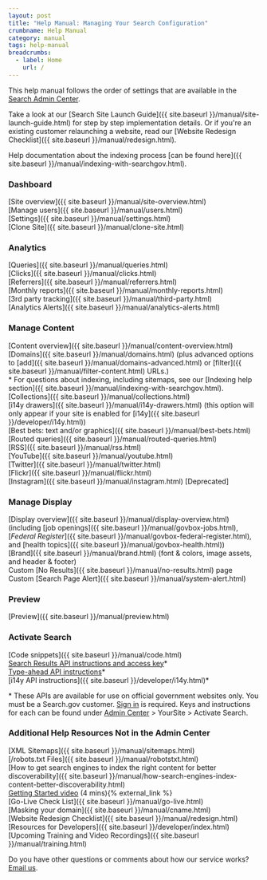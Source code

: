 ```yaml
---
layout: post
title: "Help Manual: Managing Your Search Configuration"
crumbname: Help Manual
category: manual
tags: help-manual
breadcrumbs:
  - label: Home
    url: /
---
```


This help manual follows the order of settings that are available in the [Search Admin Center](https://search.usa.gov/sites).

Take a look at our [Search Site Launch Guide]({{ site.baseurl }}/manual/site-launch-guide.html) for step by step implementation details. Or if you're an existing customer relaunching a website, read our [Website Redesign Checklist]({{ site.baseurl }}/manual/redesign.html).

Help documentation about the indexing process [can be found here]({{ site.baseurl }}/manual/indexing-with-searchgov.html).


### <i class="icon-dashboard"></i> Dashboard

[Site overview]({{ site.baseurl }}/manual/site-overview.html)    
[Manage users]({{ site.baseurl }}/manual/users.html)    
[Settings]({{ site.baseurl }}/manual/settings.html)    
[Clone Site]({{ site.baseurl }}/manual/clone-site.html)

### <i class="icon-bar-chart"></i> Analytics

[Queries]({{ site.baseurl }}/manual/queries.html)    
[Clicks]({{ site.baseurl }}/manual/clicks.html)    
[Referrers]({{ site.baseurl }}/manual/referrers.html)    
[Monthly reports]({{ site.baseurl }}/manual/monthly-reports.html)    
[3rd party tracking]({{ site.baseurl }}/manual/third-party.html)  
[Analytics Alerts]({{ site.baseurl }}/manual/analytics-alerts.html)  

### <i class="icon-file"></i> Manage Content

[Content overview]({{ site.baseurl }}/manual/content-overview.html)    
[Domains]({{ site.baseurl }}/manual/domains.html) (plus advanced options to [add]({{ site.baseurl }}/manual/domains-advanced.html) or [filter]({{ site.baseurl }}/manual/filter-content.html) URLs.)    
  \* For questions about indexing, including sitemaps, see our [Indexing help section]({{ site.baseurl }}/manual/indexing-with-searchgov.html).<br>
[Collections]({{ site.baseurl }}/manual/collections.html)    
[i14y drawers]({{ site.baseurl }}/manual/i14y-drawers.html) (this option will only appear if your site is enabled for [i14y]({{ site.baseurl }}/developer/i14y.html))   
[Best bets: text and/or graphics]({{ site.baseurl }}/manual/best-bets.html)    
[Routed queries]({{ site.baseurl }}/manual/routed-queries.html)    
[RSS]({{ site.baseurl }}/manual/rss.html)    
[YouTube]({{ site.baseurl }}/manual/youtube.html)    
[Twitter]({{ site.baseurl }}/manual/twitter.html)    
[Flickr]({{ site.baseurl }}/manual/flickr.html)    
[Instagram]({{ site.baseurl }}/manual/instagram.html) [Deprecated]    

### <i class="icon-desktop"></i> Manage Display

[Display overview]({{ site.baseurl }}/manual/display-overview.html) (including [job openings]({{ site.baseurl }}/manual/govbox-jobs.html), [*Federal Register*]({{ site.baseurl }}/manual/govbox-federal-register.html), and [health topics]({{ site.baseurl }}/manual/govbox-health.html))    
[Brand]({{ site.baseurl }}/manual/brand.html) (font & colors, image assets, and header & footer)    
Custom [No Results]({{ site.baseurl }}/manual/no-results.html) page    
Custom [Search Page Alert]({{ site.baseurl }}/manual/system-alert.html)    

### <i class="icon-eye-open"></i> Preview

[Preview]({{ site.baseurl }}/manual/preview.html)    

### <i class="icon-code"></i> Activate Search

[Code snippets]({{ site.baseurl }}/manual/code.html)    
[Search Results API instructions and access key](https://open.gsa.gov/api/searchgov-results/)\*    
[Type-ahead API instructions](https://open.gsa.gov/api/searchgov-suggestions/)\*    
[i14y API instructions]({{ site.baseurl }}/developer/i14y.html)\*    

\* These APIs are available for use on official government websites only. You must be a Search.gov customer. [Sign in](https://search.usa.gov/sites) is required. Keys and instructions for each can be found under [Admin Center](https://search.usa.gov/sites) > YourSite > Activate Search.

### Additional Help Resources Not in the Admin Center

[XML Sitemaps]({{ site.baseurl }}/manual/sitemaps.html)      
[/robots.txt Files]({{ site.baseurl }}/manual/robotstxt.html)      
[How to get search engines to index the right content for better discoverability]({{ site.baseurl }}/manual/how-search-engines-index-content-better-discoverability.html)      
[Getting Started video](https://www.youtube.com/watch?v=TnlpuudK_WY) (4 mins){% external_link %}    
[Go-Live Check List]({{ site.baseurl }}/manual/go-live.html)      
[Masking your domain]({{ site.baseurl }}/manual/cname.html)  
[Website Redesign Checklist]({{ site.baseurl }}/manual/redesign.html)    
[Resources for Developers]({{ site.baseurl }}/developer/index.html)     
[Upcoming Training and Video Recordings]({{ site.baseurl }}/manual/training.html)    

Do you have other questions or comments about how our service works? [Email us](mailto:search@support.digitalgov.gov). 
